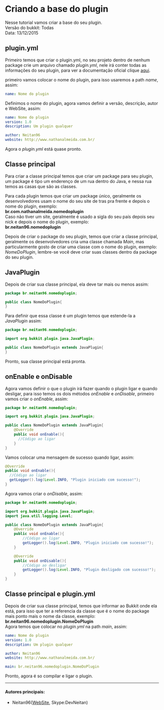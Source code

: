 # Criando a base do plugin
  Nesse tutorial vamos criar a base do seu plugin.  
  Versão do bukkit: Todas  
  Data: 13/12/2015  

## plugin.yml

Primeiro temos que criar o plugin.yml, no seu projeto dentro de nenhum package crie um arquivo chamado *plugin.yml*, nele irá conter todas as informações do seu plugin, para ver a documentação oficial clique [aqui](http://wiki.bukkit.org/Plugin_YAML).

primeiro vamos colocar o nome do plugin, para isso usaremos a path *name*, assim:
```Yaml
name: Nome do plugin
```
Definimos o nome do plugin, agora vamos definir a versão, descrição, autor e WebSite, assim:

```Yaml
name: Nome do plugin
version: 1.0
description: Um plugin qualquer

author: Neitan96
website: http://www.nathanalmeida.com.br/
```
Agora o *plugin.yml* está quase pronto.

## Classe principal

Para criar a classe principal temos que criar um package para seu plugin, um package é tipo um enderenço de um rua dentro do Java, e nessa rua temos as casas que são as classes.  

Para cada plugin temos que criar um package único, geralmente os desenvolvedores usam o nome do seu site de tras pra frente e depois o nome do plugin, exemplo:  
**br.com.nathanalmeida.nomedoplugin**  
Caso não tiver um site, geralmente é usado a sigla do seu país depois seu nick e depois o nome do plugin, exemplo:  
**br.neitan96.nomedoplugin**  

Depois de criar o package do seu plugin, temos que criar a classe principal, geralmente os desenvolvedores cria uma classe chamada *Main*, mas particularmente gosto de criar uma classe com o nome do plugin, exemplo: *NomeDoPlugin*, lembre-se você deve criar suas classes dentro da package do seu plugin.

## JavaPlugin

Depois de criar sua classe principal, ela deve tar mais ou menos assim:

```Java
package br.neitan96.nomedoplugin;

public class NomeDoPlugin{
}
```

Para definir que essa classe é um plugin temos que estende-la a *JavaPlugin* assim:

```Java
package br.neitan96.nomedoplugin;

import org.bukkit.plugin.java.JavaPlugin;

public class NomeDoPlugin extends JavaPlugin{
}
```

Pronto, sua classe principal está pronta.

## onEnable e onDisable

Agora vamos definir o que o plugin irá fazer quando o plugin ligar e quando desligar, para isso temos os dois métodos *onEnable* e *onDisable*, primeiro vamos criar o *onEnable*, assim:

```Java
package br.neitan96.nomedoplugin;

import org.bukkit.plugin.java.JavaPlugin;

public class NomeDoPlugin extends JavaPlugin{
    @Override
    public void onEnable(){
      //Código ao ligar
    }
}
```
Vamos colocar uma mensagem de sucesso quando ligar, assim:
```Java
@Override
public void onEnable(){
  //Código ao ligar
  getLogger().log(Level.INFO, "Plugin iniciado com sucesso!");
}
```

Agora vamos criar o *onDisable*, assim:
```Java
package br.neitan96.nomedoplugin;

import org.bukkit.plugin.java.JavaPlugin;
import java.util.logging.Level;

public class NomeDoPlugin extends JavaPlugin{
    @Override
    public void onEnable(){
        //Código ao ligar
        getLogger().log(Level.INFO, "Plugin iniciado com sucesso!");
    }

    @Override
    public void onDisable(){
        //Código ao desligar
        getLogger().log(Level.INFO, "Plugin desligado com sucesso!");
    }
}
```

## Classe principal e plugin.yml

Depois de criar sua classe principal, temos que informar ao Bukkit onde ela está, para isso que ter a referencia da classe que é o nome do package mais ponto mais o nome da classe, exemplo:  
**br.neitan96.nomedoplugin.NomeDoPlugin**  
Agora temos que colocar no *plugin.yml* na path *main*, assim:  

```Yaml
name: Nome do plugin
version: 1.0
description: Um plugin qualquer

author: Neitan96
website: http://www.nathanalmeida.com.br/

main: br.neitan96.nomedoplugin.NomeDoPlugin
```

Pronto, agora é so compilar e ligar o plugin.

-------------------------------------------
#### Autores principais:
  * Neitan96([WebSite](http://www.nathanalmeida.com.br/), Skype:DevNeitan)
